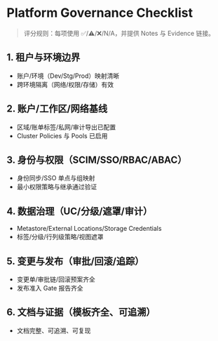 # Platform Governance Checklist

> 评分规则：每项使用 ✅/⚠️/❌/N/A，并提供 Notes 与 Evidence 链接。

## 1. 租户与环境边界

- 账户/环境（Dev/Stg/Prod）映射清晰
- 跨环境隔离（网络/权限/存储）有效

## 2. 账户/工作区/网络基线

- 区域/账单标签/私网/审计导出已配置
- Cluster Policies 与 Pools 已启用

## 3. 身份与权限（SCIM/SSO/RBAC/ABAC）

- 身份同步/SSO 单点与组映射
- 最小权限策略与继承通过验证

## 4. 数据治理（UC/分级/遮罩/审计）

- Metastore/External Locations/Storage Credentials
- 标签/分级/行列级策略/视图遮罩

## 5. 变更与发布（审批/回滚/追踪）

- 变更单/审批链/回滚预案齐全
- 发布准入 Gate 报告齐全

## 6. 文档与证据（模板齐全、可追溯）

- 文档完整、可追溯、可复现
